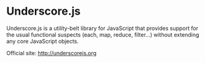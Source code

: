 Underscore.js
======

Underscore.js is a utility-belt library for JavaScript that provides support for the usual functional suspects (each, map, reduce, filter...) without extending any core JavaScript objects.

Official site: http://underscorejs.org